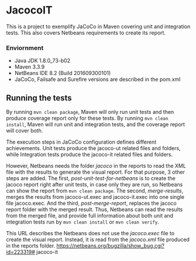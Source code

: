 # JacocoIT

This is a project to exemplify JaCoCo in Maven covering unit and integration tests. This also covers Netbeans
requirements to create its report.

### Enviornment

* Java JDK 1.8.0_73-b02
* Maven 3.3.9
* NetBeans IDE 8.2 (Build 201609300101)
* JaCoCo, Failsafe and Surefire versions are described in the pom.xml

## Running the tests

By running `mvn clean package`, Maven will only run unit tests and then produce coverage report only for these tests.
By running `mvn clean install`, Maven will run unit and integration tests, and the coverage report will cover both.

The execution steps in JaCoCo configuration defines different achievements. Unit tests produce the jacoco-ut related 
files and folders, while Integration tests produce the jacoco-it related files and folders.

However, Netbeans needs the folder *jacoco* in the reports to read the XML file with the results to generate the visual
report. For that purpose, 3 other steps are added. The first, *post-unit-test-for-netbeans* is to create the jacoco
report right after unit tests, in case only they are run, so Netbeans can show the report from `mvn clean package`.
The second, *merge-results*, merges the results from jacoco-ut.exec and jacoco-it.exec into one single file jacoco.exec.
And the third, *post-merge-report*, replaces the jacoco report folder with the merged result. Thus, Netbeans can read
the results from the merged file, and provide full information about both unit and integration tests run by
`mvn clean install` or `mvn clean verify`.

This URL describes the Netbeans does not use the *jacoco.exec* file to create the visual report. Instead, it is read 
from the *jacoco.xml* file produced in the reports folder. https://netbeans.org/bugzilla/show_bug.cgi?id=223319# jacoco-it
